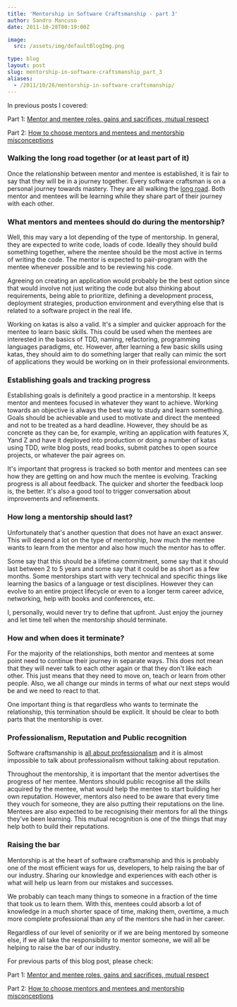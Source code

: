 ```yaml
---
title: 'Mentorship in Software Craftsmanship - part 3'
author: Sandro Mancuso
date: 2011-10-28T00:19:00Z

image:
  src: /assets/img/defaultBlogImg.png

type: blog
layout: post
slug: mentorship-in-software-craftsmanship_part_3
aliases: 
  - /2011/10/28/mentorship-in-software-craftsmanship/
---
```


In previous posts I covered:

Part 1: [Mentor and mentee roles, gains and sacrifices, mutual respect](/2011/10/05/mentoring-in-software-craftsmanship/)

Part 2: [How to choose mentors and mentees and mentorship misconceptions](/2011/10/10/mentoring-in-software-craftsmanship_09/)

### Walking the long road together (or at least part of it)

Once the relationship between mentor and mentee is established, it is
fair to say that they will be in a journey together. Every software
craftsman is on a personal journey towards mastery. They are all walking
the [long road](http://ofps.oreilly.com/titles/9780596518387/walking_the_long_road.html).
Both mentor and mentees will be learning while they share part of their
journey with each other.

### What mentors and mentees should do during the mentorship?

Well, this may vary a lot depending of the type of mentorship. In
general, they are expected to write code, loads of code. Ideally they
should build something together, where the mentee should be the most
active in terms of writing the code. The mentor is expected to
pair-program with the mentee whenever possible and to be reviewing his
code.

Agreeing on creating an application would probably be the best option
since that would involve not just writing the code but also thinking
about requirements, being able to prioritize, defining a development
process, deployment strategies, production environment and everything
else that is related to a software project in the real life.

Working on katas is also a valid. It's a simpler and quicker approach
for the mentee to learn basic skills. This could be used when the
mentees are interested in the basics of TDD, naming, refactoring,
programming languages paradigms, etc. However, after learning a few
basic skills using katas, they should aim to do something larger that
really can mimic the sort of applications they would be working on in
their professional environments.

### Establishing goals and tracking progress

Establishing goals is definitely a good practice in a mentorship. It
keeps mentor and mentees focused in whatever they want to achieve.
Working towards an objective is always the best way to study and learn
something. Goals should be achievable and used to motivate and direct
the menteed and not to be treated as a hard deadline. However, they
should be as concrete as they can be, for example, writing an
application with features X, Yand Z and have it deployed into production
or doing a number of katas using TDD, write blog posts, read books,
submit patches to open source projects, or whatever the pair agrees on.

It's important that progress is tracked so both mentor and mentees can
see how they are getting on and how much the mentee is evolving.
Tracking progress is all about feedback. The quicker and shorter the
feedback loop is, the better. It's also a good tool to trigger
conversation about improvements and refinements.

### How long a mentorship should last?

Unfortunately that's another question that does not have an exact
answer. This will depend a lot on the type of mentorship, how much the
mentee wants to learn from the mentor and also how much the mentor has
to offer.

Some say that this should be a lifetime commitment, some say that it
should last between 2 to 5 years and some say that it could be as short
as a few months. Some mentorships start with very technical and specific
things like learning the basics of a language or test disciplines.
However they can evolve to an entire project lifecycle or even to a
longer term career advice, networking, help with books and conferences,
etc.

I, personally, would never try to define that upfront. Just enjoy the
journey and let time tell when the mentorship should terminate.

### How and when does it terminate?

For the majority of the relationships, both mentor and mentees at some
point need to continue their journey in separate ways. This does not
mean that they will never talk to each other again or that they don't
like each other. This just means that they need to move on, teach or
learn from other people. Also, we all change our minds in terms of what
our next steps would be and we need to react to that.

One important thing is that regardless who wants to terminate the
relationship, this termination should be explicit. It should be clear to
both parts that the mentorship is over.

### Professionalism, Reputation and Public recognition

Software craftsmanship is [all about professionalism](http://craftedsw.blogspot.com/2010/09/software-craftsmanship.html) and
it is almost impossible to talk about professionalism without talking
about reputation.

Throughout the mentorship, it is important that the mentor advertises
the progress of her mentee. Mentors should public recognise all the
skills acquired by the mentee, what would help the mentee to start
building her own reputation. However, mentors also need to be aware that
every time they vouch for someone, they are also putting their
reputations on the line. Mentees are also expected to be recognising
their mentors for all the things they've been learning. This mutual
recognition is one of the things that may help both to build their
reputations.

### Raising the bar

Mentorship is at the heart of software craftsmanship and this is
probably one of the most efficient ways for us, developers, to help
raising the bar of our industry. Sharing our knowledge and experiences
with each other is what will help us learn from our mistakes and
successes.

We probably can teach many things to someone in a fraction of the time
that took us to learn them. With this, mentees could absorb a lot of
knowledge in a much shorter space of time, making them, overtime, a much
more complete professional than any of the mentors she had in her
career.

Regardless of our level of seniority or if we are being mentored by
someone else, if we all take the responsibility to mentor someone, we
will all be helping to raise the bar of our industry.

For previous parts of this blog post, please check:

Part 1: [Mentor and mentee roles, gains and sacrifices, mutual respect](/2011/10/05/mentoring-in-software-craftsmanship/)

Part 2: [How to choose mentors and mentees and mentorship misconceptions](/2011/10/10/mentoring-in-software-craftsmanship_09/)
